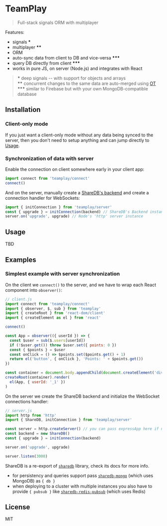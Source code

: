 # TeamPlay

> Full-stack signals ORM with multiplayer

Features:

- signals __*__
- multiplayer __**__
- ORM
- auto-sync data from client to DB and vice-versa __***__
- query DB directly from client __***__
- works in pure JS, on server (Node.js) and integrates with React

> __*__ deep signals -- with support for objects and arrays\
> __**__ concurrent changes to the same data are auto-merged using [OT](https://en.wikipedia.org/wiki/Operational_transformation)\
> __***__ similar to Firebase but with your own MongoDB-compatible database

## Installation

### Client-only mode

If you just want a client-only mode without any data being synced to the server, then you don't need to setup anything and can jump directly to [Usage](#usage).

### Synchronization of data with server

Enable the connection on client somewhere early in your client app:

```js
import connect from 'teamplay/connect'
connect()
```

And on the server, manually create a [ShareDB's backend](https://share.github.io/sharedb/api/backend) and create a connection handler for WebSockets:

```js
import { initConnection } from 'teamplay/server'
const { upgrade } = initConnection(backend) // ShareDB's Backend instance
server.on('upgrade', upgrade) // Node's 'http' server instance
```

## Usage

TBD

## Examples

### Simplest example with server synchronization

On the client we `connect()` to the server, and we have to wrap each React component into `observer()`:

```js
// client.js
import connect from 'teamplay/connect'
import { observer, $, sub } from 'teamplay'
import { createRoot } from 'react-dom/client'
import { createElement as el } from 'react'

connect()

const App = observer(({ userId }) => {
  const $user = sub($.users[userId])
  if (!$user.get()) throw $user.set({ points: 0 })
  const { $points } = $user
  const onClick = () => $points.set($points.get() + 1)
  return el('button', { onClick }, 'Points: ' + $points.get())
})

const container = document.body.appendChild(document.createElement('div'))
createRoot(container).render(
  el(App, { userId: '_1' })
)
```

On the server we create the ShareDB backend and initialize the WebSocket connections handler:

```js
// server.js
import http from 'http'
import { ShareDB, initConnection } from 'teamplay/server'

const server = http.createServer() // you can pass expressApp here if needed
const backend = new ShareDB()
const { upgrade } = initConnection(backend)

server.on('upgrade', upgrade)

server.listen(3000)
```

ShareDB is a re-export of [`sharedb`](https://github.com/share/sharedb) library, check its docs for more info.
- for persistency and queries support pass [`sharedb-mongo`](https://github.com/share/sharedb-mongo) (which uses MongoDB) as `{ db }`
- when deploying to a cluster with multiple instances you also have to provide `{ pubsub }` like [`sharedb-redis-pubsub`](https://github.com/share/sharedb-redis-pubsub) (which uses Redis)

## License

MIT
